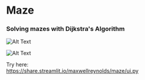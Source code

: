 # Maze
### Solving mazes with Dijkstra's Algorithm

![Alt Text](mazeui.png)

![Alt Text](mazeui2.png)


Try here:  
https://share.streamlit.io/maxwellreynolds/maze/ui.py
